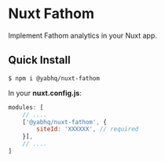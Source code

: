 
# Nuxt Fathom

Implement Fathom analytics in your Nuxt app.

## Quick Install


```
$ npm i @yabhq/nuxt-fathom
```
In your **nuxt.config.js**:
```JavaScript
modules: [
    // ....
    ['@yabhq/nuxt-fathom', { 
        siteId: 'XXXXXX', // required
    }],
    // ....
]
```
